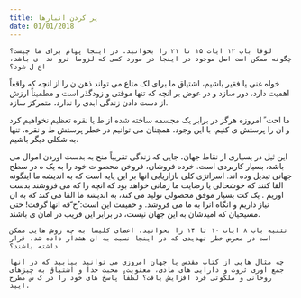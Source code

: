 ```yaml
---
title: پر کردن انبارها
date: 01/01/2018
---
```



`لوقا باب ١۲ ایات ١۵ تا ۲١ را بخوانید. در اینجا پیام برای ما چیست؟ چگونه ممکن است اصل موجود در اینجا در مورد کسی که لزوماً ثرو ند  ی باشد، اع ل شود؟`

خواه غنی یا فقیر باشیم، اشتیاق ما برای  لک متاع می تواند ذهن ن را از انچه که واقعاً اهمیت دارد، دور سازد و در عوض بر انچه که تنها موقتی و زودگذر است و مطميناً ارزش از دست دادن زندگی ابدی را ندارد، متمرکز سازد.

ما احت  ً امروزه هرگز در برابر یک مجسمه ساخته شده از ط  یا نقره تعظیم نخواهیم کرد و ان را پرستش  ی کنیم. با این وجود، همچنان می توانیم در خطر پرستش ط  و نقره، تنها به شکلی دیگر باشیم.

این  ثیل در بسیاری از نقاط جهان، جایی که زندگی تقریباً منح  به بدست اوردن اموال می باشد، بسیار کاربردی است. خرده فروشان، فروخن محصو ت خود را به یک ه  در سطح جهانی تبدیل  وده اند. اسراتژی کلی بازاریابی انها بر این پایه است که به اندیشه ما اینگونه القا کنند که خوشحالی یا رضایت ما زمانی خواهد بود که انچه را که می فروشند بدست اوریم . یک  کت بسیار موفق محصولی تولید می کند، به اندیشه ما القا می کند که به ان نیاز داریم و انگاه انرا به ما می فروشد. و حقیقت این است: ُح ّقه انها گرفت! حتی مسیحیان که امیدشان به این جهان نیست، در برابر این فریب در امان  ی باشند.

`تثنیه باب ۸ ایات ١۰ تا ١۴ را بخوانید. اعضای کلیسا به چه روش هایی ممکن است در معرض خطر تهدیدی که در اینجا نسبت به ان هشدار داده شد، قرار داشته باشند؟`

`چه مثال هایی از کتاب مقدس یا جهان امروزی می توانید بیابید که در انها جمع￼اوری ثروت و دارایی های مادی، معنویت، محبت خدا و اشتیاق به چیزهای روحانی و ملکوتی فرد افزایش یافت؟ لطفاً پاسخ های خود را در ک س مطرح  ایید.`